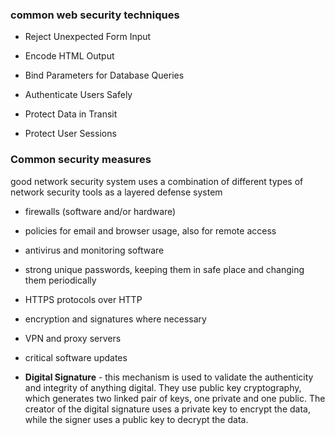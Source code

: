 ### common web security techniques
* Reject Unexpected Form Input

* Encode HTML Output

* Bind Parameters for Database Queries

* Authenticate Users Safely

* Protect Data in Transit

* Protect User Sessions


### Common security measures
good network security system uses a combination of different types of network security tools as a layered defense system
* firewalls (software and/or hardware)
* policies for email and browser usage, also for remote access
* antivirus and monitoring software
* strong unique passwords, keeping them in safe place and changing them periodically
* HTTPS protocols over HTTP
* encryption and signatures where necessary
* VPN and proxy servers
* critical software updates




 * **Digital Signature** - this mechanism is used to validate the authenticity and integrity of anything digital. They use public key cryptography, which generates two linked pair of keys, one private and one public. The creator of the digital signature uses a private key to encrypt the data, while the signer uses a public key to decrypt the data.